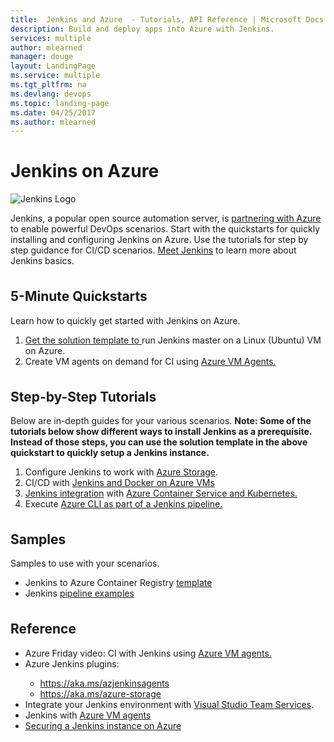 ```yaml
---
title:  Jenkins and Azure  - Tutorials, API Reference | Microsoft Docs
description: Build and deploy apps into Azure with Jenkins.
services: multiple
author: mlearned
manager: douge
layout: LandingPage
ms.service: multiple
ms.tgt_pltfrm: na
ms.devlang: devops
ms.topic: landing-page
ms.date: 04/25/2017
ms.author: mlearned
---
```

<div class="content">
    <h1>Jenkins on Azure</h1> <img src="media/Jenkins.png" alt="Jenkins Logo">
    <div class="introHolder" style="justify-content: space-between;">
        <div class="intro" style="min-width: 200px">
            <p>Jenkins, a popular open source automation server, is <a href="https://jenkins.io/blog/2016/05/18/announcing-azure-partnership/">partnering with Azure</a> to enable powerful DevOps scenarios.  Start with the quickstarts for quickly installing and configuring Jenkins on Azure.  Use the tutorials for step by step guidance for CI/CD scenarios.  <a href="https://wiki.jenkins-ci.org/display/JENKINS/Meet+Jenkins">Meet Jenkins</a> to learn more about Jenkins basics.</p>
        </div>
    </div>
<h2 style="margin-top: 36px">5-Minute Quickstarts</h2>
<p>Learn how to quickly get started with Jenkins on Azure.</p>
 
<ol>
  <li><a href="/azure/jenkins/install-jenkins-solution-template">Get the solution template to </a>run Jenkins master on a Linux (Ubuntu) VM on Azure.</li>
  <li>Create VM agents on demand for CI using <a href="/azure/jenkins/jenkins-azure-vm-agents">Azure VM Agents.</a></li>
</ol>
   

<h2 style="margin-top: 36px">Step-by-Step Tutorials</h2>
<p>Below are in-depth guides for your various scenarios.  <b>Note:  Some of the tutorials below show different ways to install Jenkins as a prerequisite.  Instead of those steps, you can use the solution template in the above quickstart to quickly setup a Jenkins instance.</b></p>
<ol>
    <li>Configure Jenkins to work with <a href="/azure/storage/storage-java-jenkins-continuous-integration-solution">Azure Storage</a>.</li>
    <li>CI/CD with <a href="/azure/virtual-machines/linux/tutorial-jenkins-github-docker-cicd">Jenkins and Docker on Azure VMs</a></li>
    <li><a href="/azure/container-service/container-service-kubernetes-jenkins">Jenkins integration</a> with <a href="/azure/container-service/container-service-kubernetes-walkthrough">Azure Container Service and Kubernetes.</a></li>
    <li>Execute <a href="/azure/jenkins/execute-cli-jenkins-pipeline">Azure CLI as part of a Jenkins pipeline.</a></li>
</ol>

<h2 style="margin-top: 36px">Samples</h2>
<p>Samples to use with your scenarios.</p>
<ul>
    <li>Jenkins to Azure Container Registry <a href="https://github.com/Azure/azure-quickstart-templates/tree/master/201-jenkins-acr">template</a></li>
    <li>Jenkins <a href="https://github.com/jenkinsci/pipeline-examples">pipeline examples</a>
</ul>

<h2 style="margin-top: 36px">Reference</h2>
<ul>
  <li>Azure Friday video:  CI with Jenkins using <a href="https://azure.microsoft.com/en-us/resources/videos/host-jenkins-on-azure/">Azure VM agents.</a>
  <li>Azure Jenkins plugins:</li>
  <ul>
  <li><a href="">https://aka.ms/azjenkinsagents</a></li>
  <li><a href="">https://aka.ms/azure-storage</a></li>
  </ul>
  <li>Integrate your Jenkins environment with <a href="https://blogs.msdn.microsoft.com/visualstudioalm/2017/04/25/vsts-visual-studio-team-services-integration-with-jenkins/">Visual Studio Team Services</a>.</li>
  <li>Jenkins with <a href="https://plugins.jenkins.io/azure-vm-agents">Azure VM agents</a></li>
  <li><a href="https://jenkins.io/blog/2017/04/20/secure-jenkins-on-azure/">Securing a Jenkins instance on Azure</a></li>
  
</ul>
 
</div>
